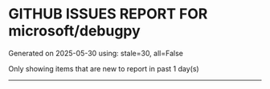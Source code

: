 
# GITHUB ISSUES REPORT FOR microsoft/debugpy


Generated on 2025-05-30 using: stale=30, all=False


Only showing items that are new to report in past 1 day(s)


---




















